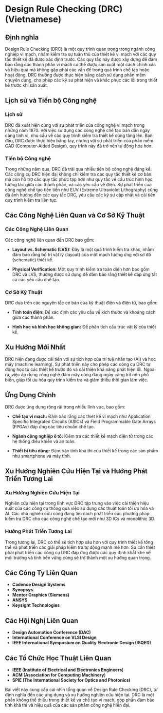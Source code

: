 # Design Rule Checking (DRC) (Vietnamese)

## Định nghĩa

Design Rule Checking (DRC) là một quy trình quan trọng trong ngành công nghiệp vi mạch, nhằm kiểm tra sự tuân thủ của thiết kế vi mạch với các quy tắc thiết kế đã được xác định trước. Các quy tắc này được xây dựng để đảm bảo rằng các thành phần vi mạch có thể được sản xuất một cách chính xác và hiệu quả mà không gặp phải các vấn đề trong quá trình chế tạo hoặc hoạt động. DRC thường được thực hiện bằng cách sử dụng phần mềm chuyên dụng, cho phép các kỹ sư phát hiện và khắc phục các lỗi trong thiết kế trước khi sản xuất.

## Lịch sử và Tiến bộ Công nghệ

### Lịch sử

DRC đã xuất hiện cùng với sự phát triển của công nghệ vi mạch trong những năm 1970. Với việc sử dụng các công nghệ chế tạo bán dẫn ngày càng tinh vi, nhu cầu về các quy trình kiểm tra thiết kế cũng tăng lên. Ban đầu, DRC được thực hiện bằng tay, nhưng với sự phát triển của phần mềm CAD (Computer-Aided Design), quy trình này đã trở nên tự động hóa hơn.

### Tiến bộ Công nghệ

Trong những năm qua, DRC đã trải qua nhiều tiến bộ công nghệ đáng kể. Các công cụ DRC hiện đại không chỉ kiểm tra các quy tắc thiết kế cơ bản mà còn hỗ trợ các quy tắc phức tạp hơn như quy tắc về cấu trúc hình học, tương tác giữa các thành phần, và các yêu cầu về điện. Sự phát triển của công nghệ chế tạo tiên tiến như EUV (Extreme Ultraviolet Lithography) cũng đã ảnh hưởng đến các quy tắc DRC, yêu cầu các kỹ sư cập nhật và cải tiến quy trình kiểm tra liên tục.

## Các Công Nghệ Liên Quan và Cơ Sở Kỹ Thuật

### Các Công Nghệ Liên Quan

Các công nghệ liên quan đến DRC bao gồm:

- **Layout vs. Schematic (LVS):** Đây là một quá trình kiểm tra khác, nhằm đảm bảo rằng bố trí vật lý (layout) của một mạch tương ứng với sơ đồ (schematic) thiết kế.
  
- **Physical Verification:** Một quy trình kiểm tra toàn diện hơn bao gồm DRC và LVS, thường được sử dụng để đảm bảo rằng thiết kế đáp ứng tất cả các yêu cầu chế tạo.

### Cơ Sở Kỹ Thuật

DRC dựa trên các nguyên tắc cơ bản của kỹ thuật điện và điện tử, bao gồm:

- **Tính toán điện:** Để xác định các yêu cầu về kích thước và khoảng cách giữa các thành phần.

- **Hình học và hình học không gian:** Để phân tích cấu trúc vật lý của thiết kế.

## Xu Hướng Mới Nhất

DRC hiện đang được cải tiến với sự tích hợp của trí tuệ nhân tạo (AI) và học máy (machine learning). Sự phát triển này cho phép các công cụ DRC tự động học từ các thiết kế trước đó và cải thiện khả năng phát hiện lỗi. Ngoài ra, việc áp dụng công nghệ đám mây cũng đang ngày càng trở nên phổ biến, giúp tối ưu hóa quy trình kiểm tra và giảm thiểu thời gian làm việc.

## Ứng Dụng Chính

DRC được ứng dụng rộng rãi trong nhiều lĩnh vực, bao gồm:

- **Chế tạo vi mạch:** Đảm bảo rằng các thiết kế vi mạch như Application Specific Integrated Circuits (ASICs) và Field Programmable Gate Arrays (FPGAs) đáp ứng các tiêu chuẩn chế tạo.

- **Ngành công nghiệp ô tô:** Kiểm tra các thiết kế mạch điện tử trong các hệ thống điều khiển và an toàn.

- **Thiết bị tiêu dùng:** Đảm bảo tính khả thi của thiết kế trong các sản phẩm như smartphone và máy tính.

## Xu Hướng Nghiên Cứu Hiện Tại và Hướng Phát Triển Tương Lai

### Xu Hướng Nghiên Cứu Hiện Tại

Nghiên cứu hiện tại trong lĩnh vực DRC tập trung vào việc cải thiện hiệu suất của các công cụ thông qua việc sử dụng các thuật toán tối ưu hóa và AI. Các nhà nghiên cứu cũng đang tìm cách phát triển các phương pháp kiểm tra DRC cho các công nghệ chế tạo mới như 3D ICs và monolithic 3D.

### Hướng Phát Triển Tương Lai

Trong tương lai, DRC có thể sẽ tích hợp sâu hơn với quy trình thiết kế tổng thể và phát triển các giải pháp kiểm tra tự động mạnh mẽ hơn. Sự cần thiết phải phát triển các công cụ DRC đáp ứng được các quy định khắt khe về môi trường và tính bền vững cũng sẽ trở thành một xu hướng quan trọng.

## Các Công Ty Liên Quan

- **Cadence Design Systems**
- **Synopsys**
- **Mentor Graphics (Siemens)**
- **ANSYS**
- **Keysight Technologies**

## Các Hội Nghị Liên Quan

- **Design Automation Conference (DAC)**
- **International Conference on VLSI Design**
- **IEEE International Symposium on Quality Electronic Design (ISQED)**

## Các Tổ Chức Học Thuật Liên Quan

- **IEEE (Institute of Electrical and Electronics Engineers)**
- **ACM (Association for Computing Machinery)**
- **SPIE (The International Society for Optics and Photonics)**

Bài viết này cung cấp cái nhìn tổng quan về Design Rule Checking (DRC), từ định nghĩa đến các ứng dụng và xu hướng nghiên cứu hiện tại. DRC là một phần không thể thiếu trong thiết kế và chế tạo vi mạch, góp phần đảm bảo tính khả thi và hiệu quả của các sản phẩm công nghệ hiện đại.
